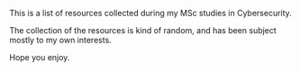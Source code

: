 This is a list of resources collected during my MSc studies in Cybersecurity. 

The collection of the resources is kind of random, and has been subject mostly to my own interests.
 
Hope you enjoy. 
